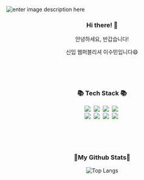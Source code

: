 ![enter image description here](https://capsule-render.vercel.app/api?type=waving&height=230&color=gradient&text=Welcome%20Sumin%27s%20Github&fontSize=50)
<h3 align="center">Hi there! 👋</h3>
<p align="center">안녕하세요, 반갑습니다!</p>
<p align="center">신입 웹퍼블리셔 이수민입니다😄</p>

<br>
<br>
<br>
<h3 align="center">📚 Tech Stack 📚</h3>
<p align="center">
<img src="https://img.shields.io/badge/HTML5-E3651D?style=flat-square&logo=html5&logoColor=white"/></a>&nbsp 
<img src="https://img.shields.io/badge/CSS3-1572B6?style=flat-square&logo=css3&logoColor=white"/></a>&nbsp
<img src="https://img.shields.io/badge/Javascript-FFF78A?style=flat-square&logo=javascript&logoColor=white"/></a>&nbsp 
<img src="https://img.shields.io/badge/jQuery-0769AD?style=flat-square&logo=jquery&logoColor=white"/></a>&nbsp <br>
<img src="https://img.shields.io/badge/Figma-C683D7?style=flat-square&logo=Figma&logoColor=white"/></a>&nbsp 
<img src="https://img.shields.io/badge/codepen-181717?style=flat-square&logo=codepen&logoColor=white"/></a>&nbsp 
<img src="https://img.shields.io/badge/github-181717?style=flat-square&logo=github&logoColor=white"/></a>&nbsp 
<img src="https://img.shields.io/badge/Visual Studio Code-007ACC?style=flat-square&logo=visualstudiocode&logoColor=white"/></a>&nbsp
</p>

<br>
<br>
<br>
<h3 align="center"> 🔸My Github Stats🔸</h3>
<div align="center">

![Top Langs](https://github-readme-stats.vercel.app/api/top-langs/?username=sumiiiiiiin&layout=compact)
</div>

